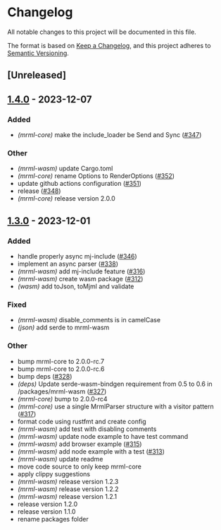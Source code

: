 # Changelog
All notable changes to this project will be documented in this file.

The format is based on [Keep a Changelog](https://keepachangelog.com/en/1.0.0/),
and this project adheres to [Semantic Versioning](https://semver.org/spec/v2.0.0.html).

## [Unreleased]

## [1.4.0](https://github.com/jdrouet/mrml/compare/mrml-wasm-v1.3.0...mrml-wasm-v1.4.0) - 2023-12-07

### Added
- *(mrml-core)* make the include_loader be Send and Sync ([#347](https://github.com/jdrouet/mrml/pull/347))

### Other
- *(mrml-wasm)* update Cargo.toml
- *(mrml-core)* rename Options to RenderOptions ([#352](https://github.com/jdrouet/mrml/pull/352))
- update github actions configuration ([#351](https://github.com/jdrouet/mrml/pull/351))
- release ([#348](https://github.com/jdrouet/mrml/pull/348))
- *(mrml-core)* release version 2.0.0

## [1.3.0](https://github.com/jdrouet/mrml/compare/mrml-wasm-v1.2.3...mrml-wasm-v1.3.0) - 2023-12-01

### Added
- handle properly async mj-include ([#346](https://github.com/jdrouet/mrml/pull/346))
- implement an async parser ([#338](https://github.com/jdrouet/mrml/pull/338))
- *(mrml-wasm)* add mj-include feature ([#316](https://github.com/jdrouet/mrml/pull/316))
- *(mrml-wasm)* create wasm package ([#312](https://github.com/jdrouet/mrml/pull/312))
- *(wasm)* add toJson, toMjml and validate

### Fixed
- *(mrml-wasm)* disable_comments is in camelCase
- *(json)* add serde to mrml-wasm

### Other
- bump mrml-core to 2.0.0-rc.7
- bump mrml-core to 2.0.0-rc.6
- bump deps ([#328](https://github.com/jdrouet/mrml/pull/328))
- *(deps)* Update serde-wasm-bindgen requirement from 0.5 to 0.6 in /packages/mrml-wasm ([#327](https://github.com/jdrouet/mrml/pull/327))
- *(mrml-core)* bump to 2.0.0-rc4
- *(mrml-core)* use a single MrmlParser structure with a visitor pattern ([#317](https://github.com/jdrouet/mrml/pull/317))
- format code using rustfmt and create config
- *(mrml-wasm)* add test with disabling comments
- *(mrml-wasm)* update node example to have test command
- *(mrml-wasm)* add browser example ([#315](https://github.com/jdrouet/mrml/pull/315))
- *(mrml-wasm)* add node example with a test ([#313](https://github.com/jdrouet/mrml/pull/313))
- *(mrml-wasm)* update readme
- move code source to only keep mrml-core
- apply clippy suggestions
- *(mrml-wasm)* release version 1.2.3
- *(mrml-wasm)* release version 1.2.2
- *(mrml-wasm)* release version 1.2.1
- release version 1.2.0
- release version 1.1.0
- rename packages folder
